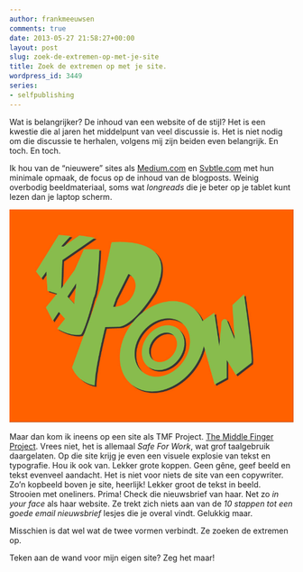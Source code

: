 ```yaml
---
author: frankmeeuwsen
comments: true
date: 2013-05-27 21:58:27+00:00
layout: post
slug: zoek-de-extremen-op-met-je-site
title: Zoek de extremen op met je site.
wordpress_id: 3449
series:
- selfpublishing
---
```


Wat is belangrijker? De inhoud van een website of de stijl? Het is een kwestie die al jaren het middelpunt van veel discussie is. Het is niet nodig om die discussie te herhalen, volgens mij zijn beiden even belangrijk. En toch. En toch.

Ik hou van de “nieuwere” sites als [Medium.com](https://medium.com) en [Svbtle.com](https://svbtle.com) met hun minimale opmaak, de focus op de inhoud van de blogposts. Weinig overbodig beeldmateriaal, soms wat _longreads_ die je beter op je tablet kunt lezen dan je laptop scherm.

![kapow](../images/uploadimages/kapow.jpg)

Maar dan kom ik ineens op een site als TMF Project. [The Middle Finger Project](http://www.themiddlefingerproject.org). Vrees niet, het is allemaal _Safe For Work_, wat grof taalgebruik daargelaten. Op die site krijg je even een visuele explosie van tekst en typografie. Hou ik ook van. Lekker grote koppen. Geen gêne, geef beeld en tekst evenveel aandacht. Het is niet voor niets de site van een copywriter. Zo’n kopbeeld boven je site, heerlijk! Lekker groot de tekst in beeld. Strooien met oneliners. Prima! Check die nieuwsbrief van haar. Net zo _in your face_ als haar website. Ze trekt zich niets aan van de _10 stappen tot een goede email nieuwsbrief_ lesjes die je overal vindt. Gelukkig maar.

Misschien is dat wel wat de twee vormen verbindt. Ze zoeken de extremen op.

Teken aan de wand voor mijn eigen site? Zeg het maar!
